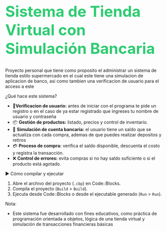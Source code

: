 <h1 style="color: #2ecc71; font-size: 48px;">Sistema de Tienda Virtual con Simulación Bancaria</h1>
Proyecto personal que tiene como proposito el administrar un sistema de tienda estilo supermercado en el cual este tiene una simulacion de aplicacion de banco, asi como tambien una verificacion de usuario para el acceso a este

¿Qué hace este sistema?

- 👤**Verificacion de usuario:** antes de iniciar con el programa te pide un registro o en el caso de ya estar registrado que ingreses tu nombre de usuario y contraseña 
- 📦 **Gestión de productos:** listado, precios y control de inventario.
- 👤 **Simulación de cuenta bancaria:** el usuario tiene un saldo que se actualiza con cada compra, ademas de que puedes realizar depositos y retiros
- 💳 **Proceso de compra:** verifica el saldo disponible, descuenta el costo y registra la transacción.
- ❌ **Control de errores:** evita compras si no hay saldo suficiente o si el producto está agotado.

▶️ Cómo compilar y ejecutar

1. Abre el archivo del proyecto (`.cbp`) en Code::Blocks.
2. Compila el proyecto (`Build` > `Build`).
3. Ejecuta desde Code::Blocks o desde el ejecutable generado (`Run` > `Run`).

Nota:

- Este sistema fue desarrollado con fines educativos, como práctica de programación orientada a objetos, lógica de una tienda virtual y simulación de transacciones financieras básicas
